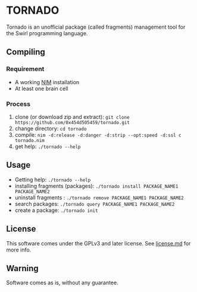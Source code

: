 # TORNADO
Tornado is an unofficial package (called fragments) management tool for the Swirl programming language.

## Compiling
### Requirement
 - A working [NIM](https://nim-lang.org/install.html) installation
 - At least one brain cell

### Process
 1) clone (or download zip and extract): `git clone https://github.com/0x454d505459/tornado.git`
 2) change directory: `cd tornado`
 3) compile: `nim -d:release -d:danger -d:strip --opt:speed -d:ssl c tornado.nim`
 4) get help: `./tornado --help`

## Usage
- Getting help: `./tornado --help`
- installing fragments (packages): `./tornado install PACKAGE_NAME1 PACKAGE_NAME2`
- uninstall fragments : `./tornado remove PACKAGE_NAME1 PACKAGE_NAME2`
- search packages: `./tornado query PACKAGE_NAME1 PACKAGE_NAME2`
- create a package: `./tornado init`

## License
This software comes under the GPLv3 and later license. See [license.md](https://github.com/0x454d505459/tornado/blob/main/license.md) for more info.

## Warning
Software comes as is, without any guarantee.
